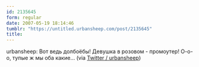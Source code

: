 ```yaml
---
id: 2135645
form: regular
date: 2007-05-19 18:14:46
tumblr: "https://untitled.urbansheep.com/post/2135645"
title:
---
```


<p>urbansheep: Вот ведь долбоёбы! Девушка в розовом - промоутер! О-о-о, тупые ж мы оба какие&hellip; (via <a href="http://twitter.com/urbansheep/statuses/70136102">Twitter / urbansheep</a>)</p>


